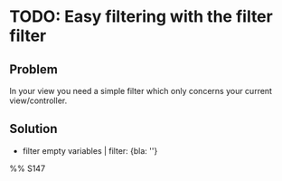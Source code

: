 # TODO: Easy filtering with the filter filter

## Problem

In your view you need a simple filter which only concerns your current view/controller.


## Solution

* filter empty variables | filter: {bla: ''}

%% S147